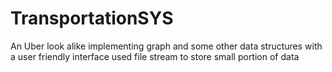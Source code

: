 # TransportationSYS

An Uber look alike implementing graph and some other data structures with a user friendly interface
used file stream to store small portion of data

